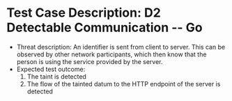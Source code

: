 # Test Case Description: D2 Detectable Communication -- Go
- Threat description: An identifier is sent from client to server. This can be observed by other network participants, which then know that the person is using the service provided by the server.
- Expected test outcome:
  1. The taint is detected
  2. The flow of the tainted datum to the HTTP endpoint of the server is detected